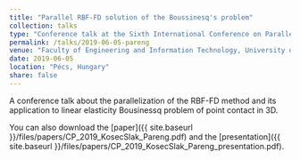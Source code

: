 ```yaml
---
title: "Parallel RBF-FD solution of the Boussinesq's problem"
collection: talks
type: "Conference talk at the Sixth International Conference on Parallel, Distributed, GPU and Cloud Computing for Engineering"
permalink: /talks/2019-06-05-pareng
venue: "Faculty of Engineering and Information Technology, University of Pécs"
date: 2019-06-05
location: "Pécs, Hungary"
share: false
---
```


A conference talk about the parallelization of the RBF-FD method and its application to
linear elasticity Bousinessq problem of point contact in 3D. 

You can also download the [paper]({{ site.baseurl }}/files/papers/CP_2019_KosecSlak_Pareng.pdf) and the
[presentation]({{ site.baseurl }}/files/papers/CP_2019_KosecSlak_Pareng_presentation.pdf).
